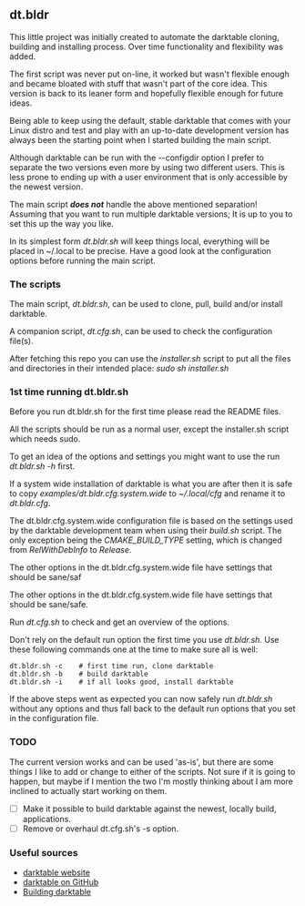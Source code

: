 ## dt.bldr

This little project was initially created to automate the darktable cloning, building and installing process. Over time functionality and flexibility was added.

The first script was never put on-line, it worked but wasn't flexible enough and became bloated with stuff that wasn't part of the core idea. This version is back to its leaner form and hopefully flexible enough for future ideas.

Being able to keep using the default, stable darktable that comes with your Linux distro and test and play with an up-to-date development version has always been the starting point when I started building the main script.

Although darktable can be run with the --configdir option I prefer to separate the two versions even more by using two different users. This is less prone to ending up with a user environment that is only accessible by the newest version.

The main script ***does not*** handle the above mentioned separation! Assuming that you want to run multiple darktable versions; It is up to you to set this up the way you like.

In its simplest form *dt.bldr.sh* will keep things local, everything will be placed in ~/.local to be precise. Have a good look at the configuration options before running the main script.

### The scripts

The main script, *dt.bldr.sh*, can be used to clone, pull, build and/or install darktable.

A companion script, *dt.cfg.sh*, can be used to check the configuration file(s).

After fetching this repo you can use the *installer.sh* script to put all the files and directories in their intended place: *sudo sh installer.sh*

### 1st time running dt.bldr.sh

Before you run dt.bldr.sh for the first time please read the README files.

All the scripts should be run as a normal user, except the installer.sh script which needs sudo.

To get an idea of the options and settings you might want to use the run *dt.bldr.sh -h* first.

If a system wide installation of darktable is what you are after then it is safe to copy *examples/dt.bldr.cfg.system.wide* to *~/.local/cfg* and rename it to *dt.bldr.cfg*.

The dt.bldr.cfg.system.wide configuration file is based on the settings used by the darktable development team when using their *build.sh* script. The only exception being the *CMAKE_BUILD_TYPE* setting, which is changed from *RelWithDebInfo* to *Release*.

The other options in the dt.bldr.cfg.system.wide file have settings that should be sane/saf

The other options in the dt.bldr.cfg.system.wide file have settings that should be sane/safe.

Run *dt.cfg.sh* to check and get an overview of the options.

Don't rely on the default run option the first time you use *dt.bldr.sh*. Use these following commands one at the time to make sure all is well:

```
dt.bldr.sh -c    # first time run, clone darktable
dt.bldr.sh -b    # build darktable
dt.bldr.sh -i    # if all looks good, install darktable
```

If the above steps went as expected you can now safely run *dt.bldr.sh* without any options and thus fall back to the default run options that you set in the configuration file.

### TODO

The current version works and can be used 'as-is', but there are some things I like to add or change to either of the scripts. Not sure if it is going to happen, but maybe if I mention the two I'm mostly thinking about I am more inclined to actually start working on them.

- [ ] Make it possible to build darktable against the newest, locally build, applications.
- [ ] Remove or overhaul dt.cfg.sh's -s option.

### Useful sources

- [darktable website](https://www.darktable.org/)
- [darktable on GitHub](https://github.com/darktable-org/darktable)
- [Building darktable](https://redmine.darktable.org/projects/darktable/wiki/Building_darktable_20)

